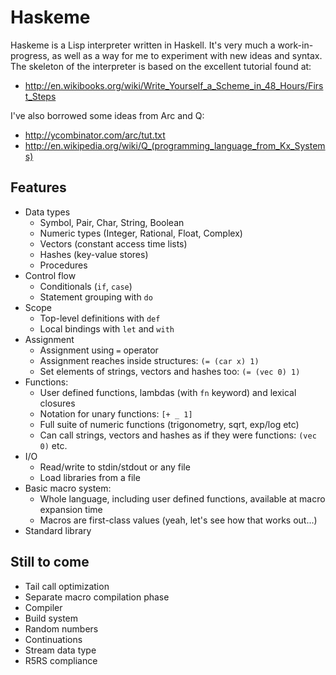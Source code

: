 # Haskeme

Haskeme is a Lisp interpreter written in Haskell. It's very much a work-in-progress, as well as a way for me to experiment with new ideas and syntax. The skeleton of the interpreter is based on the excellent tutorial found at:

* http://en.wikibooks.org/wiki/Write_Yourself_a_Scheme_in_48_Hours/First_Steps

I've also borrowed some ideas from Arc and Q:

* http://ycombinator.com/arc/tut.txt
* http://en.wikipedia.org/wiki/Q_(programming_language_from_Kx_Systems)

## Features

* Data types
  - Symbol, Pair, Char, String, Boolean
  - Numeric types (Integer, Rational, Float, Complex)
  - Vectors (constant access time lists)
  - Hashes (key-value stores)
  - Procedures
* Control flow
  - Conditionals (`if`, `case`)
  - Statement grouping with `do`
* Scope
  - Top-level definitions with `def`
  - Local bindings with `let` and `with`
* Assignment
  - Assignment using `=` operator
  - Assignment reaches inside structures: `(= (car x) 1)`
  - Set elements of strings, vectors and hashes too: `(= (vec 0) 1)`
* Functions:
  - User defined functions, lambdas (with `fn` keyword) and lexical closures
  - Notation for unary functions: `[+ _ 1]`
  - Full suite of numeric functions (trigonometry, sqrt, exp/log etc)
  - Can call strings, vectors and hashes as if they were functions: `(vec 0)` etc.
* I/O
  - Read/write to stdin/stdout or any file
  - Load libraries from a file
* Basic macro system:
  - Whole language, including user defined functions, available at macro expansion time
  - Macros are first-class values (yeah, let's see how that works out...)
* Standard library
 
## Still to come

* Tail call optimization
* Separate macro compilation phase
* Compiler
* Build system
* Random numbers
* Continuations
* Stream data type
* R5RS compliance
